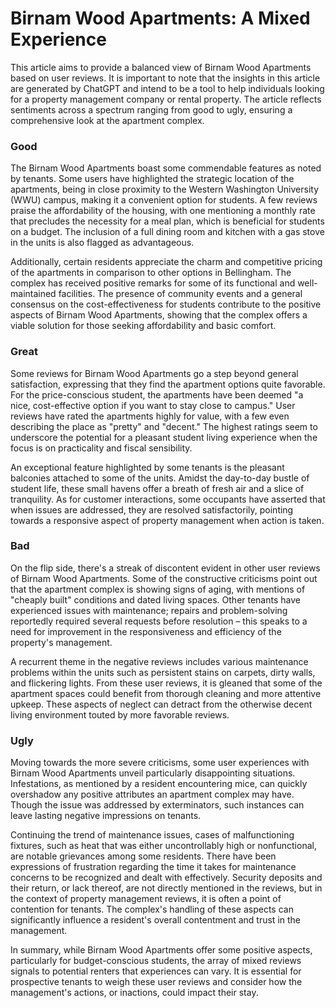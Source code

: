 # Birnam Wood Apartments: A Mixed Experience

This article aims to provide a balanced view of Birnam Wood Apartments based on user reviews. It is important to note that the insights in this article are generated by ChatGPT and intend to be a tool to help individuals looking for a property management company or rental property. The article reflects sentiments across a spectrum ranging from good to ugly, ensuring a comprehensive look at the apartment complex.

### Good

The Birnam Wood Apartments boast some commendable features as noted by tenants. Some users have highlighted the strategic location of the apartments, being in close proximity to the Western Washington University (WWU) campus, making it a convenient option for students. A few reviews praise the affordability of the housing, with one mentioning a monthly rate that precludes the necessity for a meal plan, which is beneficial for students on a budget. The inclusion of a full dining room and kitchen with a gas stove in the units is also flagged as advantageous.

Additionally, certain residents appreciate the charm and competitive pricing of the apartments in comparison to other options in Bellingham. The complex has received positive remarks for some of its functional and well-maintained facilities. The presence of community events and a general consensus on the cost-effectiveness for students contribute to the positive aspects of Birnam Wood Apartments, showing that the complex offers a viable solution for those seeking affordability and basic comfort.

### Great

Some reviews for Birnam Wood Apartments go a step beyond general satisfaction, expressing that they find the apartment options quite favorable. For the price-conscious student, the apartments have been deemed "a nice, cost-effective option if you want to stay close to campus." User reviews have rated the apartments highly for value, with a few even describing the place as "pretty" and "decent." The highest ratings seem to underscore the potential for a pleasant student living experience when the focus is on practicality and fiscal sensibility.

An exceptional feature highlighted by some tenants is the pleasant balconies attached to some of the units. Amidst the day-to-day bustle of student life, these small havens offer a breath of fresh air and a slice of tranquility. As for customer interactions, some occupants have asserted that when issues are addressed, they are resolved satisfactorily, pointing towards a responsive aspect of property management when action is taken.

### Bad

On the flip side, there's a streak of discontent evident in other user reviews of Birnam Wood Apartments. Some of the constructive criticisms point out that the apartment complex is showing signs of aging, with mentions of "cheaply built" conditions and dated living spaces. Other tenants have experienced issues with maintenance; repairs and problem-solving reportedly required several requests before resolution – this speaks to a need for improvement in the responsiveness and efficiency of the property's management.

A recurrent theme in the negative reviews includes various maintenance problems within the units such as persistent stains on carpets, dirty walls, and flickering lights. From these user reviews, it is gleaned that some of the apartment spaces could benefit from thorough cleaning and more attentive upkeep. These aspects of neglect can detract from the otherwise decent living environment touted by more favorable reviews.

### Ugly

Moving towards the more severe criticisms, some user experiences with Birnam Wood Apartments unveil particularly disappointing situations. Infestations, as mentioned by a resident encountering mice, can quickly overshadow any positive attributes an apartment complex may have. Though the issue was addressed by exterminators, such instances can leave lasting negative impressions on tenants.

Continuing the trend of maintenance issues, cases of malfunctioning fixtures, such as heat that was either uncontrollably high or nonfunctional, are notable grievances among some residents. There have been expressions of frustration regarding the time it takes for maintenance concerns to be recognized and dealt with effectively. Security deposits and their return, or lack thereof, are not directly mentioned in the reviews, but in the context of property management reviews, it is often a point of contention for tenants. The complex's handling of these aspects can significantly influence a resident's overall contentment and trust in the management.

In summary, while Birnam Wood Apartments offer some positive aspects, particularly for budget-conscious students, the array of mixed reviews signals to potential renters that experiences can vary. It is essential for prospective tenants to weigh these user reviews and consider how the management's actions, or inactions, could impact their stay.